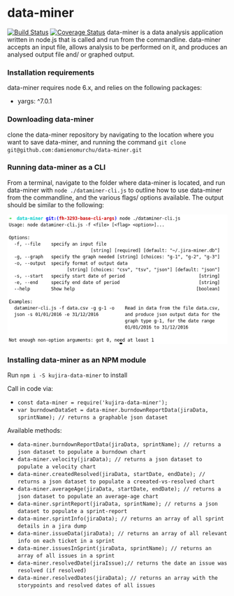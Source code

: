 # data-miner #
[![Build Status](https://travis-ci.org/damienomurchu/data-miner.svg?branch=master)](https://travis-ci.org/damienomurchu/data-miner)
[![Coverage Status](https://coveralls.io/repos/damienomurchu/data-miner/badge.svg)](https://coveralls.io/r/damienomurchu/data-miner)
data-miner is a data analysis application written in node.js that is called and run from the commandline. data-miner 
accepts an input file, allows analysis to be performed on it, and produces an analysed output file and/ or graphed output.

### Installation requirements ###
data-miner requires node 6.x, and relies on the following packages:
* yargs: ^7.0.1

### Downloading data-miner ###
clone the data-miner repository by navigating to the location where you want to save data-miner, and running the command 
`git clone git@github.com:damienomurchu/data-miner.git`

### Running data-miner as a CLI ###
From a terminal, navigate to the folder where data-miner is located, and run data-miner with 
`node ./dataminer-cli.js` to outline how to use data-miner from the commandline, and the various flags/ options available. The output should be similar to the following:

![cli-screenshot](/public/images/cli-screenshot.png)

### Installing data-miner as an NPM module ###

Run `npm i -S kujira-data-miner` to install

Call in code via: 
* `const data-miner = require('kujira-data-miner');`
* `var burndownDataSet = data-miner.burndownReportData(jiraData, sprintName); // returns a graphable json dataset`

Available methods:
* `data-miner.burndownReportData(jiraData, sprintName); // returns a json dataset to populate a burndown chart`
* `data-miner.velocity(jiraData); // returns a json dataset to populate a velocity chart`
* `data-miner.createdResolved(jiraData, startDate, endDate); // returns a json dataset to populate a creeated-vs-resolved chart`
* `data-miner.averageAge(jiraData, startDate, endDate); // returns a json dataset to populate an average-age chart `
* `data-miner.sprintReport(jiraData, sprintName); // returns a json dataset to populate a sprint-report`
* `data-miner.sprintInfo(jiraData); // returns an array of all sprint details in a jira dump`
* `data-miner.issueData(jiraData); // returns an array of all relevant info on each ticket in a sprint`
* `data-miner.issuesInSprint(jiraData, sprintName); // returns an array of all issues in a sprint`
* `data-miner.resolvedDate(jiraIssue);// returns the date an issue was resolved (if resolved)`
* `data-miner.resolvedDates(jiraData); // returns an array with the storypoints and resolved dates of all issues`